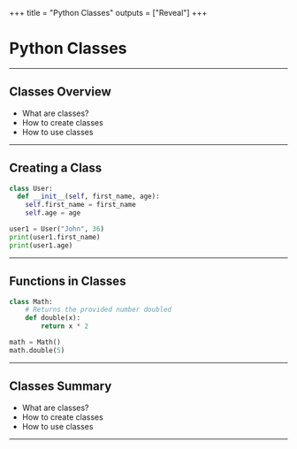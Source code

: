 +++
title = "Python Classes"
outputs = ["Reveal"]
+++

# Python Classes

---

## Classes Overview

- What are classes?
- How to create classes
- How to use classes

---

## Creating a Class

```py
class User:
  def __init__(self, first_name, age):
    self.first_name = first_name
    self.age = age

user1 = User("John", 36)
print(user1.first_name)
print(user1.age)
```

---

## Functions in Classes

```py
class Math:
    # Returns the provided number doubled
    def double(x):
        return x * 2

math = Math()
math.double(5)
```

---

## Classes Summary

- What are classes?
- How to create classes
- How to use classes

---
